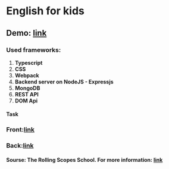 # English for kids

## Demo: [link](https://balzamova.github.io/english-for-kids/)

### Used frameworks: </br>
1. **Typescript**
2. **CSS**
3. **Webpack**
4. **Backend server on NodeJS - Expressjs**
5. **MongoDB**
6. **REST API**
7. **DOM Api**

#### Task
### Front:[link](https://github.com/rolling-scopes-school/tasks/blob/master/tasks/rslang/english-for-kids.md)
### Back:[link](https://github.com/rolling-scopes-school/tasks/blob/master/tasks/rslang/english-for-kids-admin-panel.md)

#### Sourse: The Rolling Scopes School. For more information: [link](https://rs.school/js/)
